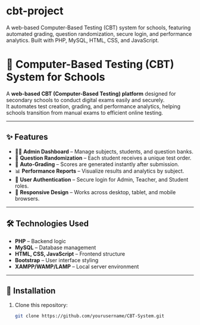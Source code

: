 # cbt-project
A web-based Computer-Based Testing (CBT) system for schools, featuring automated grading, question randomization, secure login, and performance analytics. Built with PHP, MySQL, HTML, CSS, and JavaScript.
# 🧠 Computer-Based Testing (CBT) System for Schools

A **web-based CBT (Computer-Based Testing) platform** designed for secondary schools to conduct digital exams easily and securely.  
It automates test creation, grading, and performance analytics, helping schools transition from manual exams to efficient online testing.

---

## ✨ Features

- 🧑‍🏫 **Admin Dashboard** – Manage subjects, students, and question banks.
- 🎯 **Question Randomization** – Each student receives a unique test order.
- 🧮 **Auto-Grading** – Scores are generated instantly after submission.
- 📊 **Performance Reports** – Visualize results and analytics by subject.
- 🔐 **User Authentication** – Secure login for Admin, Teacher, and Student roles.
- 📱 **Responsive Design** – Works across desktop, tablet, and mobile browsers.

---

## 🛠️ Technologies Used

- **PHP** – Backend logic  
- **MySQL** – Database management  
- **HTML, CSS, JavaScript** – Frontend structure  
- **Bootstrap** – User interface styling  
- **XAMPP/WAMP/LAMP** – Local server environment  

---

## 🚀 Installation

1. Clone this repository:
   ```bash
   git clone https://github.com/yourusername/CBT-System.git
